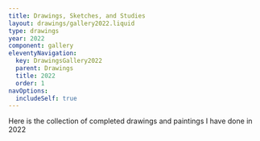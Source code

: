 ```yaml
---
title: Drawings, Sketches, and Studies
layout: drawings/gallery2022.liquid
type: drawings
year: 2022
component: gallery
eleventyNavigation:
  key: DrawingsGallery2022
  parent: Drawings
  title: 2022
  order: 1
navOptions:
  includeSelf: true
---
```


Here is the collection of completed drawings and paintings I have done in 2022
